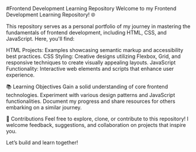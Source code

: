 #Frontend Development Learning Repository
Welcome to my Frontend Development Learning Repository! 🌐

This repository serves as a personal portfolio of my journey in mastering the fundamentals of frontend development, including HTML, CSS, and JavaScript. Here, you'll find:

HTML Projects: Examples showcasing semantic markup and accessibility best practices.
CSS Styling: Creative designs utilizing Flexbox, Grid, and responsive techniques to create visually appealing layouts.
JavaScript Functionality: Interactive web elements and scripts that enhance user experience.

📚 Learning Objectives
Gain a solid understanding of core frontend technologies.
Experiment with various design patterns and JavaScript functionalities.
Document my progress and share resources for others embarking on a similar journey.

🚀 Contributions
Feel free to explore, clone, or contribute to this repository! I welcome feedback, suggestions, and collaboration on projects that inspire you.

Let’s build and learn together!
